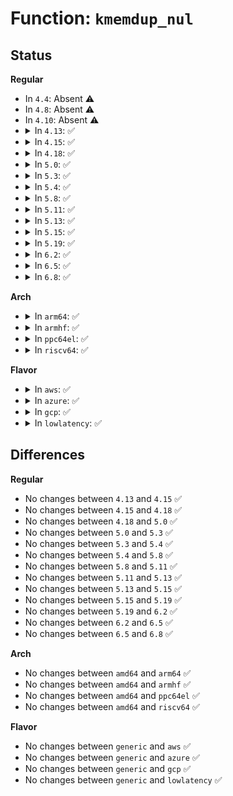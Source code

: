 # Function: <code>kmemdup_nul</code>

## Status
<b>Regular</b>
<ul>
<li>
In <code>4.4</code>: Absent ⚠️
</li>
<li>
In <code>4.8</code>: Absent ⚠️
</li>
<li>
In <code>4.10</code>: Absent ⚠️
</li>
<li>
<details>
<summary>In <code>4.13</code>: ✅</summary>

```c
char *kmemdup_nul(const char *s, size_t len, gfp_t gfp);
```

**Collision:** Unique Global

**Inline:** No

**Transformation:** False

**Instances:**

```
In mm/util.c (ffffffff811dd4b0)
Location: mm/util.c:131
Inline: False
```
**Symbols:**

```
ffffffff811dd4b0-ffffffff811dd503: kmemdup_nul (STB_GLOBAL)
```
</details>
</li>
<li>
<details>
<summary>In <code>4.15</code>: ✅</summary>

```c
char *kmemdup_nul(const char *s, size_t len, gfp_t gfp);
```

**Collision:** Unique Global

**Inline:** No

**Transformation:** False

**Instances:**

```
In mm/util.c (ffffffff811f2f30)
Location: mm/util.c:131
Inline: False
Direct callers:
  - security/selinux/ss/services.c:security_context_to_sid_core
```
**Symbols:**

```
ffffffff811f2f30-ffffffff811f2f83: kmemdup_nul (STB_GLOBAL)
```
</details>
</li>
<li>
<details>
<summary>In <code>4.18</code>: ✅</summary>

```c
char *kmemdup_nul(const char *s, size_t len, gfp_t gfp);
```

**Collision:** Unique Global

**Inline:** No

**Transformation:** False

**Instances:**

```
In mm/util.c (ffffffff81214220)
Location: mm/util.c:131
Inline: False
Direct callers:
  - kernel/trace/trace_events_filter.c:parse_pred
```
**Symbols:**

```
ffffffff81214220-ffffffff81214273: kmemdup_nul (STB_GLOBAL)
```
</details>
</li>
<li>
<details>
<summary>In <code>5.0</code>: ✅</summary>

```c
char *kmemdup_nul(const char *s, size_t len, gfp_t gfp);
```

**Collision:** Unique Global

**Inline:** No

**Transformation:** False

**Instances:**

```
In mm/util.c (ffffffff812270f0)
Location: mm/util.c:124
Inline: False
Direct callers:
  - kernel/trace/trace_events_filter.c:parse_pred
  - kernel/trace/trace_events_hist.c:__create_synth_event
  - kernel/trace/trace_probe.c:traceprobe_parse_probe_arg
  - security/selinux/hooks.c:selinux_sb_eat_lsm_opts
  - security/selinux/hooks.c:selinux_add_mnt_opt
  - security/smack/smack_lsm.c:smack_sb_eat_lsm_opts
  - lib/parser.c:match_u64
  - drivers/pci/pci.c:pci_dev_str_match
  - net/dns_resolver/dns_query.c:dns_query
```
**Symbols:**

```
ffffffff812270f0-ffffffff81227143: kmemdup_nul (STB_GLOBAL)
```
</details>
</li>
<li>
<details>
<summary>In <code>5.3</code>: ✅</summary>

```c
char *kmemdup_nul(const char *s, size_t len, gfp_t gfp);
```

**Collision:** Unique Global

**Inline:** No

**Transformation:** False

**Instances:**

```
In mm/util.c (ffffffff81236bf0)
Location: mm/util.c:136
Inline: False
Direct callers:
  - kernel/trace/trace_events_filter.c:parse_pred
  - kernel/trace/trace_events_hist.c:parse_synth_field
  - kernel/trace/trace_probe.c:traceprobe_parse_probe_arg
  - fs/fs_context.c:vfs_parse_fs_string
  - security/selinux/hooks.c:selinux_sb_eat_lsm_opts
  - security/selinux/hooks.c:selinux_add_mnt_opt
  - security/smack/smack_lsm.c:smack_sb_eat_lsm_opts
  - lib/parser.c:match_u64
  - drivers/pci/pci.c:pci_dev_str_match
  - net/dns_resolver/dns_query.c:dns_query
```
**Symbols:**

```
ffffffff81236bf0-ffffffff81236c42: kmemdup_nul (STB_GLOBAL)
```
</details>
</li>
<li>
<details>
<summary>In <code>5.4</code>: ✅</summary>

```c
char *kmemdup_nul(const char *s, size_t len, gfp_t gfp);
```

**Collision:** Unique Global

**Inline:** No

**Transformation:** False

**Instances:**

```
In mm/util.c (ffffffff81244db0)
Location: mm/util.c:143
Inline: False
Direct callers:
  - kernel/trace/trace_events_filter.c:parse_pred
  - kernel/trace/trace_events_hist.c:parse_synth_field
  - kernel/trace/trace_probe.c:traceprobe_parse_probe_arg
  - fs/fs_context.c:vfs_parse_fs_string
  - security/selinux/hooks.c:selinux_sb_eat_lsm_opts
  - security/selinux/hooks.c:selinux_add_mnt_opt
  - security/smack/smack_lsm.c:smack_sb_eat_lsm_opts
  - lib/parser.c:match_u64
  - drivers/pci/pci.c:pci_dev_str_match
  - net/dns_resolver/dns_query.c:dns_query
```
**Symbols:**

```
ffffffff81244db0-ffffffff81244e02: kmemdup_nul (STB_GLOBAL)
```
</details>
</li>
<li>
<details>
<summary>In <code>5.8</code>: ✅</summary>

```c
char *kmemdup_nul(const char *s, size_t len, gfp_t gfp);
```

**Collision:** Unique Global

**Inline:** No

**Transformation:** False

**Instances:**

```
In mm/util.c (ffffffff81272a60)
Location: mm/util.c:143
Inline: False
Direct callers:
  - kernel/trace/trace_events_filter.c:parse_pred
  - kernel/trace/trace_events_filter.c:append_filter_err
  - kernel/trace/trace_events_inject.c:parse_field
  - kernel/trace/trace_events_synth.c:parse_synth_field
  - kernel/trace/trace_probe.c:traceprobe_parse_probe_arg
  - fs/fs_context.c:vfs_parse_fs_string
  - security/security.c:security_setprocattr
  - security/selinux/hooks.c:selinux_sb_eat_lsm_opts
  - security/selinux/hooks.c:selinux_add_mnt_opt
  - security/selinux/ss/services.c:security_context_to_sid_core
  - security/smack/smack_lsm.c:smack_sb_eat_lsm_opts
  - lib/parser.c:match_u64
  - lib/parser.c:match_number
  - drivers/pci/pci.c:pci_dev_str_match_path
  - net/dns_resolver/dns_query.c:dns_query
```
**Symbols:**

```
ffffffff81272a60-ffffffff81272ab2: kmemdup_nul (STB_GLOBAL)
```
</details>
</li>
<li>
<details>
<summary>In <code>5.11</code>: ✅</summary>

```c
char *kmemdup_nul(const char *s, size_t len, gfp_t gfp);
```

**Collision:** Unique Global

**Inline:** No

**Transformation:** False

**Instances:**

```
In mm/util.c (ffffffff8127d110)
Location: mm/util.c:144
Inline: False
Direct callers:
  - kernel/trace/trace_events_filter.c:parse_pred
  - kernel/trace/trace_events_filter.c:append_filter_err
  - kernel/trace/trace_events_inject.c:parse_field
  - kernel/trace/trace_events_synth.c:parse_synth_field
  - kernel/trace/trace_probe.c:traceprobe_parse_probe_arg
  - fs/fs_context.c:vfs_parse_fs_string
  - security/security.c:security_setprocattr
  - security/selinux/hooks.c:selinux_sb_eat_lsm_opts
  - security/selinux/hooks.c:selinux_add_mnt_opt
  - security/selinux/ss/services.c:security_context_to_sid_core
  - security/smack/smack_lsm.c:smack_sb_eat_lsm_opts
  - lib/parser.c:match_u64
  - lib/parser.c:match_number
  - drivers/pci/pci.c:pci_dev_str_match_path
  - net/dns_resolver/dns_query.c:dns_query
```
**Symbols:**

```
ffffffff8127d110-ffffffff8127d162: kmemdup_nul (STB_GLOBAL)
```
</details>
</li>
<li>
<details>
<summary>In <code>5.13</code>: ✅</summary>

```c
char *kmemdup_nul(const char *s, size_t len, gfp_t gfp);
```

**Collision:** Unique Global

**Inline:** No

**Transformation:** False

**Instances:**

```
In mm/util.c (ffffffff812822b0)
Location: mm/util.c:144
Inline: False
Direct callers:
  - kernel/trace/trace_events_filter.c:parse_pred
  - kernel/trace/trace_events_filter.c:append_filter_err
  - kernel/trace/trace_events_inject.c:parse_field
  - kernel/trace/trace_events_synth.c:create_synth_event
  - kernel/trace/trace_events_synth.c:create_or_delete_synth_event
  - kernel/trace/trace_events_synth.c:parse_synth_field
  - kernel/trace/trace_probe.c:traceprobe_parse_probe_arg
  - fs/fs_context.c:vfs_parse_fs_string
  - security/security.c:security_setprocattr
  - security/selinux/hooks.c:selinux_sb_eat_lsm_opts
  - security/selinux/hooks.c:selinux_add_mnt_opt
  - security/selinux/ss/services.c:security_context_to_sid_core
  - security/smack/smack_lsm.c:smack_sb_eat_lsm_opts
  - lib/parser.c:match_u64
  - lib/parser.c:match_uint
  - lib/parser.c:match_number
  - drivers/pci/pci.c:pci_dev_str_match_path
  - net/dns_resolver/dns_query.c:dns_query
```
**Symbols:**

```
ffffffff812822b0-ffffffff812822fe: kmemdup_nul (STB_GLOBAL)
```
</details>
</li>
<li>
<details>
<summary>In <code>5.15</code>: ✅</summary>

```c
char *kmemdup_nul(const char *s, size_t len, gfp_t gfp);
```

**Collision:** Unique Global

**Inline:** No

**Transformation:** False

**Instances:**

```
In mm/util.c (ffffffff812c0320)
Location: mm/util.c:144
Inline: False
Direct callers:
  - kernel/trace/trace_events_filter.c:parse_pred
  - kernel/trace/trace_events_filter.c:append_filter_err
  - kernel/trace/trace_events_inject.c:parse_field
  - kernel/trace/trace_events_synth.c:create_synth_event
  - kernel/trace/trace_events_synth.c:create_or_delete_synth_event
  - kernel/trace/trace_events_synth.c:parse_synth_field
  - kernel/trace/trace_probe.c:traceprobe_parse_probe_arg
  - fs/fs_context.c:vfs_parse_fs_string
  - security/security.c:security_setprocattr
  - security/selinux/hooks.c:selinux_sb_eat_lsm_opts
  - security/selinux/hooks.c:selinux_add_mnt_opt
  - security/selinux/ss/services.c:security_context_to_sid_core
  - security/smack/smack_lsm.c:smack_sb_eat_lsm_opts
  - lib/parser.c:match_u64
  - lib/parser.c:match_uint
  - lib/parser.c:match_number
  - drivers/pci/pci.c:pci_dev_str_match_path
  - net/dns_resolver/dns_query.c:dns_query
```
**Symbols:**

```
ffffffff812c0320-ffffffff812c036e: kmemdup_nul (STB_GLOBAL)
```
</details>
</li>
<li>
<details>
<summary>In <code>5.19</code>: ✅</summary>

```c
char *kmemdup_nul(const char *s, size_t len, gfp_t gfp);
```

**Collision:** Unique Global

**Inline:** No

**Transformation:** False

**Instances:**

```
In mm/util.c (ffffffff8131cdb0)
Location: mm/util.c:145
Inline: False
Direct callers:
  - kernel/trace/trace_events_filter.c:parse_pred
  - kernel/trace/trace_events_filter.c:append_filter_err
  - kernel/trace/trace_events_inject.c:parse_field
  - kernel/trace/trace_events_synth.c:create_synth_event
  - kernel/trace/trace_events_synth.c:create_or_delete_synth_event
  - kernel/trace/trace_events_synth.c:parse_synth_field
  - kernel/trace/trace_probe.c:traceprobe_parse_probe_arg
  - fs/fs_context.c:vfs_parse_fs_string
  - fs/ext4/super.c:parse_options
  - security/security.c:security_setprocattr
  - security/selinux/hooks.c:selinux_sb_eat_lsm_opts
  - security/selinux/ss/services.c:security_context_to_sid_core
  - security/smack/smack_lsm.c:smack_sb_eat_lsm_opts
  - lib/parser.c:match_u64
  - lib/parser.c:match_uint
  - lib/parser.c:match_number
  - drivers/pci/pci.c:pci_dev_str_match_path
  - net/dns_resolver/dns_query.c:dns_query
```
**Symbols:**

```
ffffffff8131cdb0-ffffffff8131ce29: kmemdup_nul (STB_GLOBAL)
```
</details>
</li>
<li>
<details>
<summary>In <code>6.2</code>: ✅</summary>

```c
char *kmemdup_nul(const char *s, size_t len, gfp_t gfp);
```

**Collision:** Unique Global

**Inline:** No

**Transformation:** False

**Instances:**

```
In mm/util.c (ffffffff813910a0)
Location: mm/util.c:145
Inline: False
Direct callers:
  - kernel/trace/trace_events_filter.c:parse_pred
  - kernel/trace/trace_events_filter.c:append_filter_err
  - kernel/trace/trace_events_inject.c:parse_field
  - kernel/trace/trace_events_synth.c:create_synth_event
  - kernel/trace/trace_events_synth.c:create_or_delete_synth_event
  - kernel/trace/trace_events_synth.c:parse_synth_field
  - kernel/trace/trace_probe.c:traceprobe_parse_probe_arg
  - fs/fs_context.c:vfs_parse_fs_string
  - fs/ext4/super.c:parse_options
  - security/selinux/hooks.c:selinux_sb_eat_lsm_opts
  - security/selinux/ss/services.c:security_context_to_sid_core
  - security/smack/smack_lsm.c:smack_sb_eat_lsm_opts
  - lib/parser.c:match_strdup
  - drivers/pci/pci.c:pci_dev_str_match_path
  - net/dns_resolver/dns_query.c:dns_query
```
**Symbols:**

```
ffffffff813910a0-ffffffff8139111e: kmemdup_nul (STB_GLOBAL)
```
</details>
</li>
<li>
<details>
<summary>In <code>6.5</code>: ✅</summary>

```c
char *kmemdup_nul(const char *s, size_t len, gfp_t gfp);
```

**Collision:** Unique Global

**Inline:** No

**Transformation:** False

**Instances:**

```
In mm/util.c (ffffffff813c39d0)
Location: mm/util.c:168
Inline: False
Direct callers:
  - kernel/trace/trace_events_filter.c:parse_pred
  - kernel/trace/trace_events_filter.c:parse_pred
  - kernel/trace/trace_events_filter.c:append_filter_err
  - kernel/trace/trace_events_inject.c:parse_field
  - kernel/trace/trace_events_synth.c:create_synth_event
  - kernel/trace/trace_events_synth.c:create_or_delete_synth_event
  - kernel/trace/trace_events_synth.c:parse_synth_field
  - kernel/trace/trace_probe.c:traceprobe_parse_probe_arg
  - kernel/trace/trace_probe.c:traceprobe_parse_probe_arg
  - fs/fs_context.c:vfs_parse_fs_string
  - fs/ext4/super.c:parse_options
  - security/selinux/hooks.c:selinux_sb_eat_lsm_opts
  - security/selinux/ss/services.c:security_context_to_sid_core
  - security/smack/smack_lsm.c:smack_sb_eat_lsm_opts
  - lib/parser.c:match_strdup
  - drivers/pci/pci.c:pci_dev_str_match_path
  - net/dns_resolver/dns_query.c:dns_query
```
**Symbols:**

```
ffffffff813c39d0-ffffffff813c3a6f: kmemdup_nul (STB_GLOBAL)
```
</details>
</li>
<li>
<details>
<summary>In <code>6.8</code>: ✅</summary>

```c
char *kmemdup_nul(const char *s, size_t len, gfp_t gfp);
```

**Collision:** Unique Global

**Inline:** No

**Transformation:** False

**Instances:**

```
In mm/util.c (ffffffff813ee590)
Location: mm/util.c:168
Inline: False
Direct callers:
  - kernel/trace/trace_events_filter.c:parse_pred
  - kernel/trace/trace_events_filter.c:parse_pred
  - kernel/trace/trace_events_filter.c:append_filter_err
  - kernel/trace/trace_events_inject.c:parse_field
  - kernel/trace/trace_events_synth.c:create_synth_event
  - kernel/trace/trace_events_synth.c:create_or_delete_synth_event
  - kernel/trace/trace_events_synth.c:parse_synth_field
  - kernel/trace/trace_probe.c:traceprobe_parse_probe_arg
  - kernel/trace/trace_probe.c:traceprobe_parse_probe_arg
  - kernel/trace/trace_fprobe.c:__trace_fprobe_create
  - fs/fs_context.c:vfs_parse_fs_string
  - fs/ext4/super.c:parse_options
  - security/selinux/hooks.c:selinux_sb_eat_lsm_opts
  - security/selinux/ss/services.c:security_context_to_sid_core
  - security/smack/smack_lsm.c:smack_sb_eat_lsm_opts
  - lib/parser.c:match_strdup
  - drivers/pci/pci.c:pci_dev_str_match_path
  - net/dns_resolver/dns_query.c:dns_query
```
**Symbols:**

```
ffffffff813ee590-ffffffff813ee62f: kmemdup_nul (STB_GLOBAL)
```
</details>
</li>
</ul>
<b>Arch</b>
<ul>
<li>
<details>
<summary>In <code>arm64</code>: ✅</summary>

```c
char *kmemdup_nul(const char *s, size_t len, gfp_t gfp);
```

**Collision:** Unique Global

**Inline:** No

**Transformation:** False

**Instances:**

```
In mm/util.c (ffff8000102d7d20)
Location: mm/util.c:143
Inline: False
Direct callers:
  - kernel/trace/trace_events_filter.c:parse_pred
  - kernel/trace/trace_events_hist.c:parse_synth_field
  - kernel/trace/trace_probe.c:traceprobe_parse_probe_arg
  - fs/fs_context.c:vfs_parse_fs_string
  - security/selinux/hooks.c:selinux_sb_eat_lsm_opts
  - security/selinux/hooks.c:selinux_sb_eat_lsm_opts
  - security/selinux/hooks.c:selinux_add_mnt_opt
  - security/smack/smack_lsm.c:smack_sb_eat_lsm_opts
  - lib/parser.c:match_u64
  - drivers/pci/pci.c:pci_dev_str_match
  - net/dns_resolver/dns_query.c:dns_query
```
**Symbols:**

```
ffff8000102d7d20-ffff8000102d7da0: kmemdup_nul (STB_GLOBAL)
```
</details>
</li>
<li>
<details>
<summary>In <code>armhf</code>: ✅</summary>

```c
char *kmemdup_nul(const char *s, size_t len, gfp_t gfp);
```

**Collision:** Unique Global

**Inline:** No

**Transformation:** False

**Instances:**

```
In mm/util.c (c04ff1e4)
Location: mm/util.c:143
Inline: False
Direct callers:
  - kernel/trace/trace_events_filter.c:parse_pred
  - kernel/trace/trace_events_filter.c:append_filter_err
  - kernel/trace/trace_probe.c:traceprobe_parse_probe_arg
  - fs/fs_context.c:vfs_parse_fs_string
  - security/selinux/hooks.c:selinux_sb_eat_lsm_opts
  - security/selinux/hooks.c:selinux_add_mnt_opt
  - security/selinux/ss/services.c:security_context_to_sid_core
  - security/smack/smack_lsm.c:smack_sb_eat_lsm_opts
  - lib/parser.c:match_u64
  - lib/parser.c:match_number
  - drivers/pci/pci.c:pci_dev_str_match
  - net/dns_resolver/dns_query.c:dns_query
```
**Symbols:**

```
c04ff1e4-c04ff23c: kmemdup_nul (STB_GLOBAL)
```
</details>
</li>
<li>
<details>
<summary>In <code>ppc64el</code>: ✅</summary>

```c
char *kmemdup_nul(const char *s, size_t len, gfp_t gfp);
```

**Collision:** Unique Global

**Inline:** No

**Transformation:** False

**Instances:**

```
In mm/util.c (c000000000397740)
Location: mm/util.c:143
Inline: False
Direct callers:
  - kernel/trace/trace_events_filter.c:parse_pred
  - kernel/trace/trace_events_hist.c:parse_synth_field
  - kernel/trace/trace_probe.c:traceprobe_parse_probe_arg
  - fs/fs_context.c:vfs_parse_fs_string
  - security/selinux/hooks.c:selinux_sb_eat_lsm_opts
  - security/selinux/hooks.c:selinux_sb_eat_lsm_opts
  - security/selinux/hooks.c:selinux_add_mnt_opt
  - security/smack/smack_lsm.c:smack_sb_eat_lsm_opts
  - lib/parser.c:match_u64
  - drivers/pci/pci.c:pci_dev_str_match
  - net/dns_resolver/dns_query.c:dns_query
```
**Symbols:**

```
c000000000397740-c000000000397808: kmemdup_nul (STB_GLOBAL)
```
</details>
</li>
<li>
<details>
<summary>In <code>riscv64</code>: ✅</summary>

```c
char *kmemdup_nul(const char *s, size_t len, gfp_t gfp);
```

**Collision:** Unique Global

**Inline:** No

**Transformation:** False

**Instances:**

```
In mm/util.c (ffffffe0001f279e)
Location: mm/util.c:143
Inline: False
Direct callers:
  - kernel/trace/trace_events_filter.c:parse_pred
  - fs/fs_context.c:vfs_parse_fs_string
  - security/selinux/hooks.c:selinux_sb_eat_lsm_opts
  - security/selinux/hooks.c:selinux_sb_eat_lsm_opts
  - security/selinux/hooks.c:selinux_add_mnt_opt
  - security/smack/smack_lsm.c:smack_sb_eat_lsm_opts
  - lib/parser.c:match_u64
  - drivers/pci/pci.c:pci_dev_str_match
  - net/dns_resolver/dns_query.c:dns_query
```
**Symbols:**

```
ffffffe0001f279e-ffffffe0001f2800: kmemdup_nul (STB_GLOBAL)
```
</details>
</li>
</ul>
<b>Flavor</b>
<ul>
<li>
<details>
<summary>In <code>aws</code>: ✅</summary>

```c
char *kmemdup_nul(const char *s, size_t len, gfp_t gfp);
```

**Collision:** Unique Global

**Inline:** No

**Transformation:** False

**Instances:**

```
In mm/util.c (ffffffff8123d400)
Location: mm/util.c:143
Inline: False
Direct callers:
  - kernel/trace/trace_events_filter.c:parse_pred
  - kernel/trace/trace_events_hist.c:parse_synth_field
  - kernel/trace/trace_probe.c:traceprobe_parse_probe_arg
  - fs/fs_context.c:vfs_parse_fs_string
  - security/selinux/hooks.c:selinux_sb_eat_lsm_opts
  - security/selinux/hooks.c:selinux_add_mnt_opt
  - security/smack/smack_lsm.c:smack_sb_eat_lsm_opts
  - lib/parser.c:match_u64
  - drivers/pci/pci.c:pci_dev_str_match
  - net/dns_resolver/dns_query.c:dns_query
```
**Symbols:**

```
ffffffff8123d400-ffffffff8123d452: kmemdup_nul (STB_GLOBAL)
```
</details>
</li>
<li>
<details>
<summary>In <code>azure</code>: ✅</summary>

```c
char *kmemdup_nul(const char *s, size_t len, gfp_t gfp);
```

**Collision:** Unique Global

**Inline:** No

**Transformation:** False

**Instances:**

```
In mm/util.c (ffffffff81230400)
Location: mm/util.c:143
Inline: False
Direct callers:
  - kernel/trace/trace_events_filter.c:parse_pred
  - kernel/trace/trace_events_hist.c:parse_synth_field
  - kernel/trace/trace_probe.c:traceprobe_parse_probe_arg
  - fs/fs_context.c:vfs_parse_fs_string
  - security/selinux/hooks.c:selinux_sb_eat_lsm_opts
  - security/selinux/hooks.c:selinux_add_mnt_opt
  - security/smack/smack_lsm.c:smack_sb_eat_lsm_opts
  - lib/parser.c:match_u64
  - drivers/pci/pci.c:pci_dev_str_match
  - net/dns_resolver/dns_query.c:dns_query
```
**Symbols:**

```
ffffffff81230400-ffffffff81230452: kmemdup_nul (STB_GLOBAL)
```
</details>
</li>
<li>
<details>
<summary>In <code>gcp</code>: ✅</summary>

```c
char *kmemdup_nul(const char *s, size_t len, gfp_t gfp);
```

**Collision:** Unique Global

**Inline:** No

**Transformation:** False

**Instances:**

```
In mm/util.c (ffffffff8123b1a0)
Location: mm/util.c:143
Inline: False
Direct callers:
  - kernel/trace/trace_events_filter.c:parse_pred
  - kernel/trace/trace_events_hist.c:parse_synth_field
  - kernel/trace/trace_probe.c:traceprobe_parse_probe_arg
  - fs/fs_context.c:vfs_parse_fs_string
  - security/selinux/hooks.c:selinux_sb_eat_lsm_opts
  - security/selinux/hooks.c:selinux_add_mnt_opt
  - security/smack/smack_lsm.c:smack_sb_eat_lsm_opts
  - lib/parser.c:match_u64
  - drivers/pci/pci.c:pci_dev_str_match
  - net/dns_resolver/dns_query.c:dns_query
```
**Symbols:**

```
ffffffff8123b1a0-ffffffff8123b1f2: kmemdup_nul (STB_GLOBAL)
```
</details>
</li>
<li>
<details>
<summary>In <code>lowlatency</code>: ✅</summary>

```c
char *kmemdup_nul(const char *s, size_t len, gfp_t gfp);
```

**Collision:** Unique Global

**Inline:** No

**Transformation:** False

**Instances:**

```
In mm/util.c (ffffffff8124a8b0)
Location: mm/util.c:143
Inline: False
Direct callers:
  - kernel/trace/trace_events_filter.c:parse_pred
  - kernel/trace/trace_events_hist.c:parse_synth_field
  - kernel/trace/trace_probe.c:traceprobe_parse_probe_arg
  - fs/fs_context.c:vfs_parse_fs_string
  - security/selinux/hooks.c:selinux_sb_eat_lsm_opts
  - security/selinux/hooks.c:selinux_add_mnt_opt
  - security/smack/smack_lsm.c:smack_sb_eat_lsm_opts
  - lib/parser.c:match_u64
  - drivers/pci/pci.c:pci_dev_str_match
  - net/dns_resolver/dns_query.c:dns_query
```
**Symbols:**

```
ffffffff8124a8b0-ffffffff8124a902: kmemdup_nul (STB_GLOBAL)
```
</details>
</li>
</ul>

## Differences
<b>Regular</b>
<ul>
<li>
No changes between <code>4.13</code> and <code>4.15</code> ✅
</li>
<li>
No changes between <code>4.15</code> and <code>4.18</code> ✅
</li>
<li>
No changes between <code>4.18</code> and <code>5.0</code> ✅
</li>
<li>
No changes between <code>5.0</code> and <code>5.3</code> ✅
</li>
<li>
No changes between <code>5.3</code> and <code>5.4</code> ✅
</li>
<li>
No changes between <code>5.4</code> and <code>5.8</code> ✅
</li>
<li>
No changes between <code>5.8</code> and <code>5.11</code> ✅
</li>
<li>
No changes between <code>5.11</code> and <code>5.13</code> ✅
</li>
<li>
No changes between <code>5.13</code> and <code>5.15</code> ✅
</li>
<li>
No changes between <code>5.15</code> and <code>5.19</code> ✅
</li>
<li>
No changes between <code>5.19</code> and <code>6.2</code> ✅
</li>
<li>
No changes between <code>6.2</code> and <code>6.5</code> ✅
</li>
<li>
No changes between <code>6.5</code> and <code>6.8</code> ✅
</li>
</ul>
<b>Arch</b>
<ul>
<li>
No changes between <code>amd64</code> and <code>arm64</code> ✅
</li>
<li>
No changes between <code>amd64</code> and <code>armhf</code> ✅
</li>
<li>
No changes between <code>amd64</code> and <code>ppc64el</code> ✅
</li>
<li>
No changes between <code>amd64</code> and <code>riscv64</code> ✅
</li>
</ul>
<b>Flavor</b>
<ul>
<li>
No changes between <code>generic</code> and <code>aws</code> ✅
</li>
<li>
No changes between <code>generic</code> and <code>azure</code> ✅
</li>
<li>
No changes between <code>generic</code> and <code>gcp</code> ✅
</li>
<li>
No changes between <code>generic</code> and <code>lowlatency</code> ✅
</li>
</ul>
